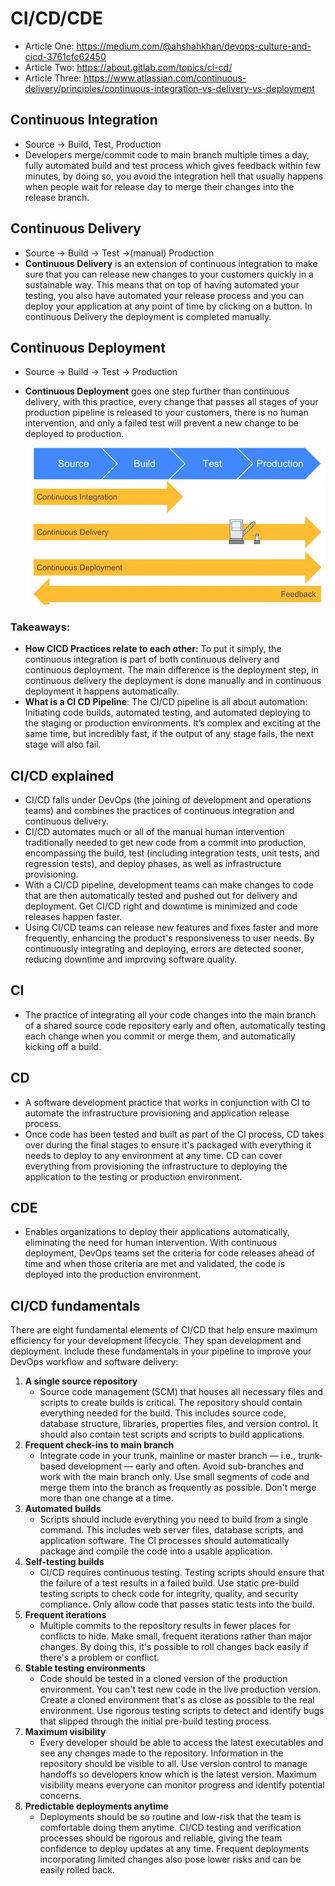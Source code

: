 # CI/CD/CDE

- Article One: https://medium.com/@ahshahkhan/devops-culture-and-cicd-3761cfc62450
- Article Two: https://about.gitlab.com/topics/ci-cd/
- Article Three: https://www.atlassian.com/continuous-delivery/principles/continuous-integration-vs-delivery-vs-deployment 

## Continuous Integration

- Source → Build, Test, Production
- Developers merge/commit code to main branch multiple times a day, fully automated build and test process which gives feedback within few minutes, by doing so, you avoid the integration hell that usually happens when people wait for release day to merge their changes into the release branch.

## Continuous Delivery

- Source → Build → Test →(manual) Production
- **Continuous Delivery** is an extension of continuous integration to make sure that you can release new changes to your customers quickly in a sustainable way. This means that on top of having automated your testing, you also have automated your release process and you can deploy your application at any point of time by clicking on a button. In continuous Delivery the deployment is completed manually.

## Continuous Deployment

- Source → Build → Test → Production
- **Continuous Deployment** goes one step further than continuous delivery, with this practice, every change that passes all stages of your production pipeline is released to your customers, there is no human intervention, and only a failed test will prevent a new change to be deployed to production.

    ![CI/CD/CDE](images/cicdcde.webp)

### Takeaways:

- **How CICD Practices relate to each other:** To put it simply, the continuous integration is part of both continuous delivery and continuous deployment. The main difference is the deployment step, in continuous delivery the deployment is done manually and in continuous deployment it happens automatically.
- **What is a CI CD Pipeline**: The CI/CD pipeline is all about automation: Initiating code builds, automated testing, and automated deploying to the staging or production environments. It’s complex and exciting at the same time, but incredibly fast, if the output of any stage fails, the next stage will also fail.

## **CI/CD explained**

- CI/CD falls under DevOps (the joining of development and operations teams) and combines the practices of continuous integration and continuous delivery.
- CI/CD automates much or all of the manual human intervention traditionally needed to get new code from a commit into production, encompassing the build, test (including integration tests, unit tests, and regression tests), and deploy phases, as well as infrastructure provisioning.
- With a CI/CD pipeline, development teams can make changes to code that are then automatically tested and pushed out for delivery and deployment. Get CI/CD right and downtime is minimized and code releases happen faster.
- Using CI/CD teams can release new features and fixes faster and more frequently, enhancing the product's responsiveness to user needs. By continuously integrating and deploying, errors are detected sooner, reducing downtime and improving software quality.

## CI

- The practice of integrating all your code changes into the main branch of a shared source code repository early and often, automatically testing each change when you commit or merge them, and automatically kicking off a build.

## CD

- A software development practice that works in conjunction with CI to automate the infrastructure provisioning and application release process.
- Once code has been tested and built as part of the CI process, CD takes over during the final stages to ensure it's packaged with everything it needs to deploy to any environment at any time. CD can cover everything from provisioning the infrastructure to deploying the application to the testing or production environment.

## CDE

- Enables organizations to deploy their applications automatically, eliminating the need for human intervention. With continuous deployment, DevOps teams set the criteria for code releases ahead of time and when those criteria are met and validated, the code is deployed into the production environment.

## **CI/CD fundamentals**

There are eight fundamental elements of CI/CD that help ensure maximum efficiency for your development lifecycle. They span development and deployment. Include these fundamentals in your pipeline to improve your DevOps workflow and software delivery:

1. **A single source repository**
    - Source code management (SCM) that houses all necessary files and scripts to create builds is critical. The repository should contain everything needed for the build. This includes source code, database structure, libraries, properties files, and version control. It should also contain test scripts and scripts to build applications.
2. **Frequent check-ins to main branch**
    - Integrate code in your trunk, mainline or master branch — i.e., trunk-based development — early and often. Avoid sub-branches and work with the main branch only. Use small segments of code and merge them into the branch as frequently as possible. Don't merge more than one change at a time.
3. **Automated builds**
    - Scripts should include everything you need to build from a single command. This includes web server files, database scripts, and application software. The CI processes should automatically package and compile the code into a usable application.
4. **Self-testing builds**
    - CI/CD requires continuous testing. Testing scripts should ensure that the failure of a test results in a failed build. Use static pre-build testing scripts to check code for integrity, quality, and security compliance. Only allow code that passes static tests into the build.
5. **Frequent iterations**
    - Multiple commits to the repository results in fewer places for conflicts to hide. Make small, frequent iterations rather than major changes. By doing this, it's possible to roll changes back easily if there's a problem or conflict.
6. **Stable testing environments**
    - Code should be tested in a cloned version of the production environment. You can't test new code in the live production version. Create a cloned environment that's as close as possible to the real environment. Use rigorous testing scripts to detect and identify bugs that slipped through the initial pre-build testing process.
7. **Maximum visibility**
    - Every developer should be able to access the latest executables and see any changes made to the repository. Information in the repository should be visible to all. Use version control to manage handoffs so developers know which is the latest version. Maximum visibility means everyone can monitor progress and identify potential concerns.
8. **Predictable deployments anytime**
    - Deployments should be so routine and low-risk that the team is comfortable doing them anytime. CI/CD testing and verification processes should be rigorous and reliable, giving the team confidence to deploy updates at any time. Frequent deployments incorporating limited changes also pose lower risks and can be easily rolled back.